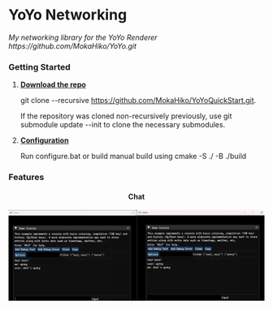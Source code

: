 # YoYo Networking

<i>
	My networking library for the YoYo Renderer https://github.com/MokaHiko/YoYo.git
</i>

### Getting Started

<ol>

<li>
<u><b>
Download the repo 
</b></u>
</li>

git clone --recursive https://github.com/MokaHiko/YoYoQuickStart.git.

If the repository was cloned non-recursively previously, use git submodule update --init to clone the necessary submodules.

<li>
<u><b>
Configuration 
</b></u>
</li>

Run configure.bat or build manual build using cmake -S ./ -B ./build

</ol>

### Features 

<center>
	<h4>Chat</h4>
	<img src="ExampleImages/test.png"></img>
</center>